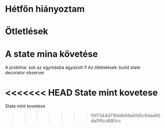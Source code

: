 # Hétfőn hiányoztam

# Ötletlések
# A state mina követése
A problma: sok az egymásba ágyazott if
Az ötletelések:
build
state
decorator
observer

<<<<<<< HEAD
State mint kovetese
=======
State mint kovetese
>>>>>>> f0f7344d716d4b56a0fd5c9dae60da0f6cd880cc
